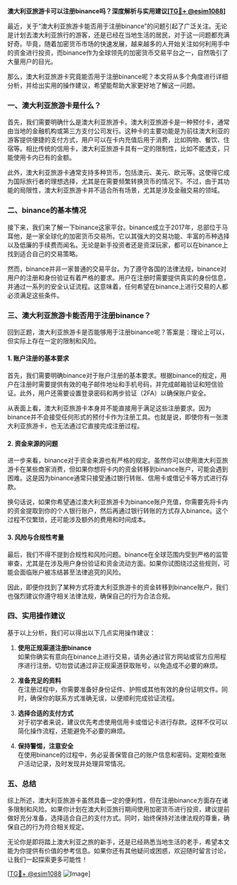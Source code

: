 **澳大利亚旅游卡可以注册binance吗？深度解析与实用建议[[TG💪+ @esim1088](https://t.me/s/esim1088)]**

最近，关于“澳大利亚旅游卡能否用于注册binance”的问题引起了广泛关注。无论是计划去澳大利亚旅行的游客，还是已经在当地生活的居民，对于这一问题都充满好奇。毕竟，随着加密货币市场的快速发展，越来越多的人开始关注如何利用手中的资金进行投资，而binance作为全球领先的加密货币交易平台之一，自然吸引了大量用户的目光。

那么，澳大利亚旅游卡究竟能否用于注册binance呢？本文将从多个角度进行详细分析，并给出实用的操作建议，希望能帮助大家更好地了解这一问题。

### **一、澳大利亚旅游卡是什么？**

首先，我们需要明确什么是澳大利亚旅游卡。澳大利亚旅游卡是一种预付卡，通常由当地的金融机构或第三方支付公司发行。这种卡的主要功能是为前往澳大利亚的游客提供便捷的支付方式，用户可以在卡内充值后用于消费，比如购物、餐饮、住宿等。相比传统的信用卡，澳大利亚旅游卡具有一定的限制性，比如不能透支，只能使用卡内已有的金额。

此外，澳大利亚旅游卡通常支持多种货币，包括澳元、美元、欧元等。这使得它成为国际旅行者的理想选择，尤其是在需要频繁转换货币的情况下。不过，由于其功能的局限性，澳大利亚旅游卡并不适合所有场景，尤其是涉及金融交易的领域。

### **二、binance的基本情况**

接下来，我们来了解一下binance这家平台。binance成立于2017年，总部位于马耳他，是一家全球化的加密货币交易所。它以其强大的交易功能、丰富的币种选择以及低廉的手续费而闻名。无论是新手投资者还是资深玩家，都可以在binance上找到适合自己的交易策略。

然而，binance并非一家普通的交易平台。为了遵守各国的法律法规，binance对用户的注册和身份验证有着严格的要求。用户在注册时需要提供真实的身份信息，并通过一系列的安全认证流程。这意味着，任何希望在binance上进行交易的人都必须满足这些条件。

### **三、澳大利亚旅游卡能否用于注册binance？**

回到正题，澳大利亚旅游卡是否能够用于注册binance呢？答案是：理论上可以，但实际上存在一定的限制和风险。

#### **1. 账户注册的基本要求**

首先，我们需要明确binance对于账户注册的基本要求。根据binance的规定，用户在注册时需要提供有效的电子邮件地址和手机号码，并完成邮箱验证和短信验证。此外，用户还需要设置登录密码和两步验证（2FA）以确保账户安全。

从表面上看，澳大利亚旅游卡本身并不能直接用于满足这些注册要求。因为binance并不会接受任何形式的预付卡作为注册工具。也就是说，即使你有一张澳大利亚旅游卡，也无法通过它直接完成注册过程。

#### **2. 资金来源的问题**

进一步来看，binance对于资金来源也有严格的规定。虽然你可以使用澳大利亚旅游卡在某些商家消费，但如果你想将卡内的资金转移到binance账户，可能会遇到困难。这是因为binance通常只接受通过银行转账、信用卡或借记卡等方式进行存款。

换句话说，如果你希望通过澳大利亚旅游卡为binance账户充值，你需要先将卡内的资金提取到你的个人银行账户，然后再通过银行转账的方式存入binance。这个过程不仅繁琐，还可能涉及额外的费用和时间成本。

#### **3. 风险与合规性考量**

最后，我们不得不提到合规性和风险问题。binance在全球范围内受到严格的监管审查，尤其是在涉及用户身份验证和资金流动方面。如果你试图绕过这些规则，可能会面临账户被冻结甚至法律追究的风险。

因此，即便你找到了某种方式将澳大利亚旅游卡的资金转移到binance账户，我们也强烈建议你遵守相关法律法规，确保自己的行为合法合规。

### **四、实用操作建议**

基于以上分析，我们可以得出以下几点实用操作建议：

1. **使用正规渠道注册binance**  
   如果你确实有意向在binance上进行交易，请务必通过官方网站或官方应用程序进行注册。切勿尝试通过非正规渠道获取账号，以免造成不必要的麻烦。

2. **准备充足的资料**  
   在注册过程中，你需要准备好身份证件、护照或其他有效的身份证明文件。同时，确保你的联系方式准确无误，以便顺利完成验证流程。

3. **选择合适的支付方式**  
   对于初学者来说，建议优先考虑使用信用卡或借记卡进行存款。这样不仅可以简化操作流程，还能避免不必要的麻烦。

4. **保持警惕，注意安全**  
   在使用binance的过程中，务必妥善保管自己的账户信息和密码。定期检查账户活动记录，及时发现并处理异常情况。

### **五、总结**

综上所述，澳大利亚旅游卡虽然具备一定的便利性，但在注册binance方面存在诸多限制和风险。如果你计划在澳大利亚旅行期间使用加密货币进行投资，建议提前做好充分准备，选择适合自己的支付方式。同时，始终保持对法律法规的尊重，确保自己的行为符合相关规定。

无论你是即将踏上澳大利亚之旅的新手，还是已经熟悉当地生活的老手，希望本文能为你提供有价值的参考信息。如果你还有其他疑问或困惑，欢迎随时留言讨论，让我们一起探索更多可能性！

[[TG💪+ @esim1088](https://t.me/s/esim1088) ![Image](https://i.postimg.cc/4NQfJmqS/Snipaste-2025-05-13-00-14-12.png)]